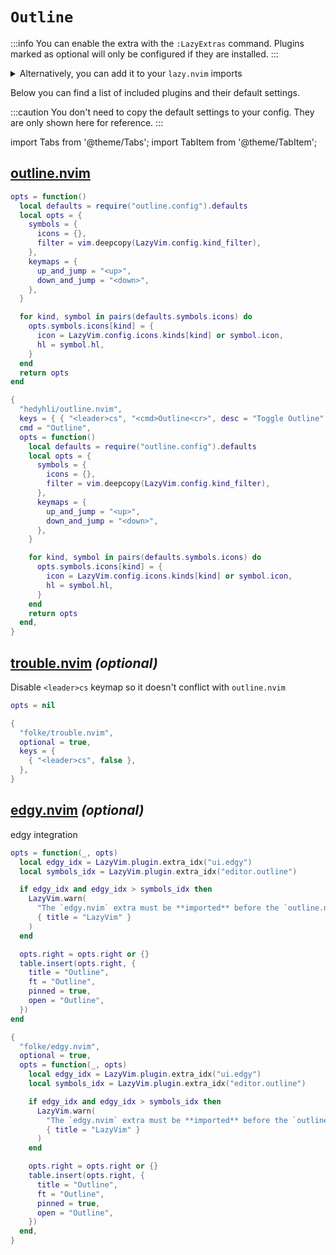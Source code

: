 # `Outline`

<!-- plugins:start -->

:::info
You can enable the extra with the `:LazyExtras` command.
Plugins marked as optional will only be configured if they are installed.
:::

<details>
<summary>Alternatively, you can add it to your <code>lazy.nvim</code> imports</summary>

```lua title="lua/config/lazy.lua" {4}
require("lazy").setup({
  spec = {
    { "LazyVim/LazyVim", import = "lazyvim.plugins" },
    { import = "lazyvim.plugins.extras.editor.outline" },
    { import = "plugins" },
  },
})
```

</details>

Below you can find a list of included plugins and their default settings.

:::caution
You don't need to copy the default settings to your config.
They are only shown here for reference.
:::

import Tabs from '@theme/Tabs';
import TabItem from '@theme/TabItem';

## [outline.nvim](https://github.com/hedyhli/outline.nvim)

<Tabs>

<TabItem value="opts" label="Options">

```lua
opts = function()
  local defaults = require("outline.config").defaults
  local opts = {
    symbols = {
      icons = {},
      filter = vim.deepcopy(LazyVim.config.kind_filter),
    },
    keymaps = {
      up_and_jump = "<up>",
      down_and_jump = "<down>",
    },
  }

  for kind, symbol in pairs(defaults.symbols.icons) do
    opts.symbols.icons[kind] = {
      icon = LazyVim.config.icons.kinds[kind] or symbol.icon,
      hl = symbol.hl,
    }
  end
  return opts
end
```

</TabItem>


<TabItem value="code" label="Full Spec">

```lua
{
  "hedyhli/outline.nvim",
  keys = { { "<leader>cs", "<cmd>Outline<cr>", desc = "Toggle Outline" } },
  cmd = "Outline",
  opts = function()
    local defaults = require("outline.config").defaults
    local opts = {
      symbols = {
        icons = {},
        filter = vim.deepcopy(LazyVim.config.kind_filter),
      },
      keymaps = {
        up_and_jump = "<up>",
        down_and_jump = "<down>",
      },
    }

    for kind, symbol in pairs(defaults.symbols.icons) do
      opts.symbols.icons[kind] = {
        icon = LazyVim.config.icons.kinds[kind] or symbol.icon,
        hl = symbol.hl,
      }
    end
    return opts
  end,
}
```

</TabItem>

</Tabs>

## [trouble.nvim](https://github.com/folke/trouble.nvim) _(optional)_

 Disable `<leader>cs` keymap so it doesn't conflict with `outline.nvim`


<Tabs>

<TabItem value="opts" label="Options">

```lua
opts = nil
```

</TabItem>


<TabItem value="code" label="Full Spec">

```lua
{
  "folke/trouble.nvim",
  optional = true,
  keys = {
    { "<leader>cs", false },
  },
}
```

</TabItem>

</Tabs>

## [edgy.nvim](https://github.com/folke/edgy.nvim) _(optional)_

 edgy integration


<Tabs>

<TabItem value="opts" label="Options">

```lua
opts = function(_, opts)
  local edgy_idx = LazyVim.plugin.extra_idx("ui.edgy")
  local symbols_idx = LazyVim.plugin.extra_idx("editor.outline")

  if edgy_idx and edgy_idx > symbols_idx then
    LazyVim.warn(
      "The `edgy.nvim` extra must be **imported** before the `outline.nvim` extra to work properly.",
      { title = "LazyVim" }
    )
  end

  opts.right = opts.right or {}
  table.insert(opts.right, {
    title = "Outline",
    ft = "Outline",
    pinned = true,
    open = "Outline",
  })
end
```

</TabItem>


<TabItem value="code" label="Full Spec">

```lua
{
  "folke/edgy.nvim",
  optional = true,
  opts = function(_, opts)
    local edgy_idx = LazyVim.plugin.extra_idx("ui.edgy")
    local symbols_idx = LazyVim.plugin.extra_idx("editor.outline")

    if edgy_idx and edgy_idx > symbols_idx then
      LazyVim.warn(
        "The `edgy.nvim` extra must be **imported** before the `outline.nvim` extra to work properly.",
        { title = "LazyVim" }
      )
    end

    opts.right = opts.right or {}
    table.insert(opts.right, {
      title = "Outline",
      ft = "Outline",
      pinned = true,
      open = "Outline",
    })
  end,
}
```

</TabItem>

</Tabs>

<!-- plugins:end -->
